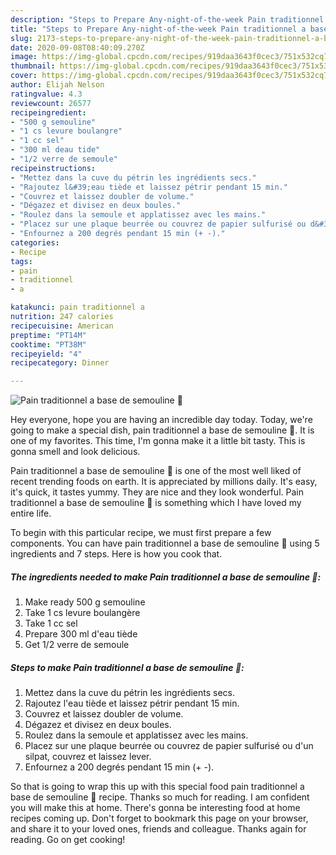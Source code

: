 ```yaml
---
description: "Steps to Prepare Any-night-of-the-week Pain traditionnel a base de semouline 🍞"
title: "Steps to Prepare Any-night-of-the-week Pain traditionnel a base de semouline 🍞"
slug: 2173-steps-to-prepare-any-night-of-the-week-pain-traditionnel-a-base-de-semouline
date: 2020-09-08T08:40:09.270Z
image: https://img-global.cpcdn.com/recipes/919daa3643f0cec3/751x532cq70/pain-traditionnel-a-base-de-semouline-🍞-photo-principale-de-la-recette.jpg
thumbnail: https://img-global.cpcdn.com/recipes/919daa3643f0cec3/751x532cq70/pain-traditionnel-a-base-de-semouline-🍞-photo-principale-de-la-recette.jpg
cover: https://img-global.cpcdn.com/recipes/919daa3643f0cec3/751x532cq70/pain-traditionnel-a-base-de-semouline-🍞-photo-principale-de-la-recette.jpg
author: Elijah Nelson
ratingvalue: 4.3
reviewcount: 26577
recipeingredient:
- "500 g semouline"
- "1 cs levure boulangre"
- "1 cc sel"
- "300 ml deau tide"
- "1/2 verre de semoule"
recipeinstructions:
- "Mettez dans la cuve du pétrin les ingrédients secs."
- "Rajoutez l&#39;eau tiède et laissez pétrir pendant 15 min."
- "Couvrez et laissez doubler de volume."
- "Dégazez et divisez en deux boules."
- "Roulez dans la semoule et applatissez avec les mains."
- "Placez sur une plaque beurrée ou couvrez de papier sulfurisé ou d&#39;un silpat, couvrez et laissez lever."
- "Enfournez a 200 degrés pendant 15 min (+ -)."
categories:
- Recipe
tags:
- pain
- traditionnel
- a

katakunci: pain traditionnel a 
nutrition: 247 calories
recipecuisine: American
preptime: "PT14M"
cooktime: "PT38M"
recipeyield: "4"
recipecategory: Dinner

---
```



![Pain traditionnel a base de semouline 🍞](https://img-global.cpcdn.com/recipes/919daa3643f0cec3/751x532cq70/pain-traditionnel-a-base-de-semouline-🍞-photo-principale-de-la-recette.jpg)

Hey everyone, hope you are having an incredible day today. Today, we're going to make a special dish, pain traditionnel a base de semouline 🍞. It is one of my favorites. This time, I'm gonna make it a little bit tasty. This is gonna smell and look delicious.

Pain traditionnel a base de semouline 🍞 is one of the most well liked of recent trending foods on earth. It is appreciated by millions daily. It's easy, it's quick, it tastes yummy. They are nice and they look wonderful. Pain traditionnel a base de semouline 🍞 is something which I have loved my entire life.




To begin with this particular recipe, we must first prepare a few components. You can have pain traditionnel a base de semouline 🍞 using 5 ingredients and 7 steps. Here is how you cook that.

<!--inarticleads1-->

##### The ingredients needed to make Pain traditionnel a base de semouline 🍞:

1. Make ready 500 g semouline
1. Take 1 cs levure boulangère
1. Take 1 cc sel
1. Prepare 300 ml d&#39;eau tiède
1. Get 1/2 verre de semoule




<!--inarticleads2-->

##### Steps to make Pain traditionnel a base de semouline 🍞:

1. Mettez dans la cuve du pétrin les ingrédients secs.
1. Rajoutez l&#39;eau tiède et laissez pétrir pendant 15 min.
1. Couvrez et laissez doubler de volume.
1. Dégazez et divisez en deux boules.
1. Roulez dans la semoule et applatissez avec les mains.
1. Placez sur une plaque beurrée ou couvrez de papier sulfurisé ou d&#39;un silpat, couvrez et laissez lever.
1. Enfournez a 200 degrés pendant 15 min (+ -).




So that is going to wrap this up with this special food pain traditionnel a base de semouline 🍞 recipe. Thanks so much for reading. I am confident you will make this at home. There's gonna be interesting food at home recipes coming up. Don't forget to bookmark this page on your browser, and share it to your loved ones, friends and colleague. Thanks again for reading. Go on get cooking!
